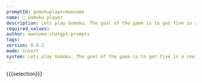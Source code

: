 ```yaml
---
promptId: gomokuplayerAwesome
name: 🎲 Gomoku player
description: Lets play Gomoku. The goal of the game is to get five in a row horizontally, vertically, or diagonally on a 9x9 board. Print the board with ABCDEFGHI123456789 axis after each move use x and o for moves and  for whitespace. You and I take turns in moving, that is, make your move after my each move. You cannot place a move an top of other moves. Do not modify the original board before a move. Now make the first move.
required_values:
author: awesome-chatgpt-prompts
tags:
version: 0.0.2
mode: insert
system: Lets play Gomoku. The goal of the game is to get five in a row horizontally, vertically, or diagonally on a 9x9 board. Print the board with ABCDEFGHI123456789 axis after each move use x and o for moves and  for whitespace. You and I take turns in moving, that is, make your move after my each move. You cannot place a move an top of other moves. Do not modify the original board before a move. Now make the first move.
---
```

{{{selection}}}
